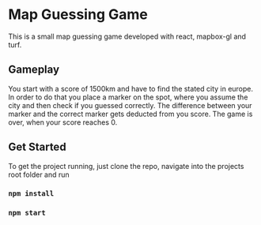 # Map Guessing Game

This is a small map guessing game developed with react, mapbox-gl and turf.

## Gameplay

You start with a score of 1500km and have to find the stated city in europe. In order to do that you place a marker on the spot, where you assume the city and then check if you guessed correctly. The difference between your marker and the correct marker gets deducted from you score. The game is over, when your score reaches 0.

## Get Started

To get the project running, just clone the repo, navigate into the projects root folder and run

### `npm install`
### `npm start`

